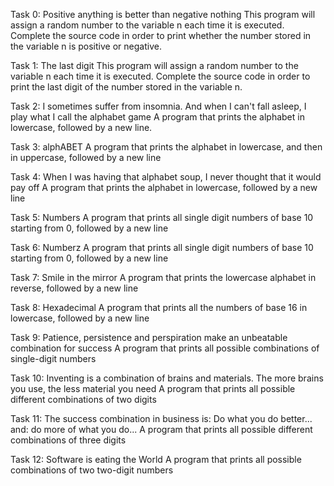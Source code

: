 Task 0: Positive anything is better than negative nothing
        This program will assign a random number to the variable n each time it is executed. Complete the source code in order to print whether the number stored in the variable n is positive or negative.


Task 1: The last digit 
        This program will assign a random number to the variable n each time it is executed. Complete the source code in order to print the last digit of the number stored in the variable n.


Task 2: I sometimes suffer from insomnia. And when I can't fall asleep, I play what I call the alphabet game 
        A program that prints the alphabet in lowercase, followed by a new line.


Task 3: alphABET 
        A program that prints the alphabet in lowercase, and then in uppercase, followed by a new line


Task 4: When I was having that alphabet soup, I never thought that it would pay off 
        A program that prints the alphabet in lowercase, followed by a new line


Task 5: Numbers
        A program that prints all single digit numbers of base 10 starting from 0, followed by a new line


Task 6: Numberz 
        A program that prints all single digit numbers of base 10 starting from 0, followed by a new line


Task 7: Smile in the mirror
        A program that prints the lowercase alphabet in reverse, followed by a new line


Task 8: Hexadecimal 
        A program that prints all the numbers of base 16 in lowercase, followed by a new line


Task 9: Patience, persistence and perspiration make an unbeatable combination for success
        A program that prints all possible combinations of single-digit numbers


Task 10: Inventing is a combination of brains and materials. The more brains you use, the less material you need
         A program that prints all possible different combinations of two digits


Task 11: The success combination in business is: Do what you do better... and: do more of what you do...
         A program that prints all possible different combinations of three digits


Task 12: Software is eating the World 
         A program that prints all possible combinations of two two-digit numbers   
